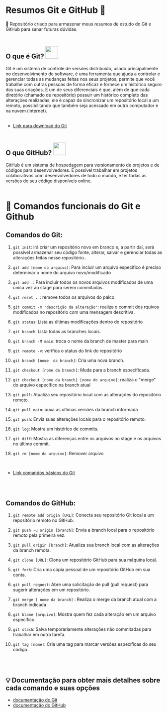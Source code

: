 # Resumos Git e GitHub 📝
 :pushpin: Repositório criado para armazenar meus resumos de estudo do Git e GitHub para sanar futuras dúvidas. <br> <br>

## O que é Git? <img src="https://cdn.jsdelivr.net/gh/devicons/devicon/icons/git/git-plain.svg" width = "40px"/>

Git  é um sistema de controle de versões distribuído, usado principalmente no desenvolvimento de software, é uma ferramenta que ajuda a controlar e gerenciar todas as mudanças feitas nos seus projetos, permite que você trabalhe com outras pessoas de forma eficaz e fornece um histórico seguro das suas criações. E um de seus diferenciais é que, além de que cada diretório (chamado de
repositório) possuir um histórico completo das alterações realizadas, ele é capaz de sincronizar um
repositório local a um remoto, possibilitando que também seja acessado em outro computador e na nuvem
(internet). <br> <br>

- [Link para download do Git](https://git-scm.com/)  <br> <br>




## O que GitHub? <img src="https://github.com/duribeiro/duribeiro/blob/main/assets/GitHub.png?raw=true" width = "40px"/>



GitHub é um sistema de hospedagem para versionamento de projetos e de códigos para desenvolvedores. É
possível trabalhar em projetos colaborativos com desenvolvedores de todo o mundo, e ter todas as versões
do seu código disponíveis online. <br> <br>


# :dart: Comandos funcionais do Git e Github

## Comandos do Git:


1. ```git init```:  irá criar um repositório novo em branco e, a partir daí, será possível armazenar seu código fonte, alterar, salvar e gerenciar todas as alterações feitas nesse repositório..



2. `git add [nome do arquivo]`: Para incluir um arquivo especifico é preciso determinar o nome do arquivo novo/modificado


3. `git add .`: Para incluir todos os novos  arquivos modificados de uma unica vez ao stage para serem commitadas.

4. `git reset . `: remove todos os arquivos do palco


5. `git commit -m "descrição da alteração"`: realiza o commit dos rquivos modificados no repositório com uma mensagem descritiva.



6. `git status`: Lista as últimas modificações dentro do repositório



7. `git branch`: Lista todas as branches locais.



8. `git branch -M main`: troca o nome da branch de master para main



9. `git remote -v`: verifica o status do link do repositório



10. `git branch [nome  da branch]`: Cria uma nova branch.



11. `git checkout [nome da branch]`: Muda para a branch especificada.

12. `git checkout [nome da branch] [nome do arquivo]`: realiza o "merge" do arquivo específico na branch atual



13. `git pull`: Atualiza seu repositório local com as alterações do repositório remoto.
    

14. `git pull main`: puxa as últimas  versões da branch informada



15. `git push`: Envia suas alterações locais para o repositório remoto.





16. `git log`: Mostra um histórico de commits.



17. `git diff`: Mostra as diferenças entre os arquivos no stage e os arquivos no último commit.

18. `git rm [nome do arquivo]`: Remover arquivo

<br> 

- [Link comandos básicos do Git](http://comandosgit.github.io/)

<br> <br> 


## Comandos do GitHub:

1. `git remote add origin [URL]`: Conecta seu repositório Git local a um repositório remoto no GitHub.



2. `git push -u origin [branch]`: Envia a branch local para o repositório remoto pela primeira vez.



3. `git pull origin [branch]`: Atualiza sua branch local com as alterações da branch remota.



4. `git clone [URL]`: Clona um repositório GitHub para sua máquina local.



5. `git fork`: Cria uma cópia pessoal de um repositório GitHub em sua conta.



6. `git pull request`: Abre uma solicitação de pull (pull request) para sugerir alterações em um repositório.



7. `git merge [ nome da branch]` : Realiza o merge  da branch atual com a branch indicada .



8. `git blame [arquivo]`: Mostra quem fez cada alteração em um arquivo específico.



9. `git stash`: Salva temporariamente alterações não commitadas para trabalhar em outra tarefa.



10. `git tag [nome]`: Cria uma tag para marcar versões específicas do seu código.

<br> <br>





##  :bulb: Documentação para obter mais detalhes sobre cada comando e suas opções 
- [documentação do Git](https://git-scm.com/doc)
- [documentação do GitHub](https://docs.github.com/)
